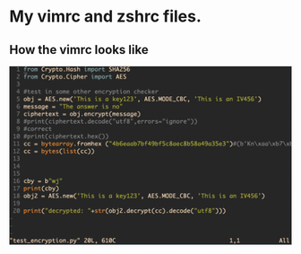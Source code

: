 # My vimrc and zshrc files. 



## How the vimrc looks like
![vim visuals](images/vim-image.png "Visualisation of terminal window")
